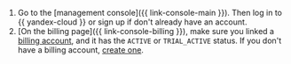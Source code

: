 1. Go to the [management console]({{ link-console-main }}). Then log in to {{ yandex-cloud }} or sign up if don't already have an account.
1. [On the billing page]({{ link-console-billing }}), make sure you linked a [billing account](../../../billing/concepts/billing-account.md), and it has the `ACTIVE` or `TRIAL_ACTIVE` status. If you don't have a billing account, [create one](../../../billing/quickstart/index.md).

